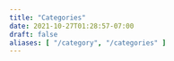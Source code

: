 ```yaml
---
title: "Categories"
date: 2021-10-27T01:28:57-07:00
draft: false
aliases: [ "/category", "/categories" ]
---
```

